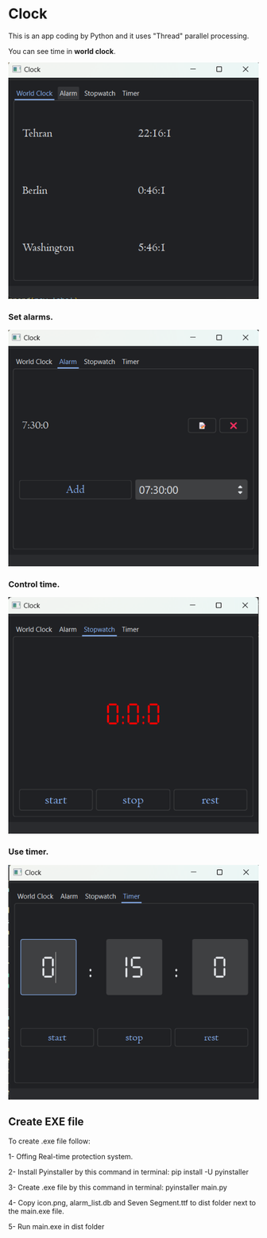 # Clock

This is an app coding by Python and it uses "Thread" parallel processing.

You can see time in **world clock**.

![time](png\clock_worldclock.png)

### Set alarms.

![alarm](png\clock_alarm.png)

### Control time.

![stopwatch](png\clock_stopwatch.png)

### Use timer.

![timer](png\clock_timer.png)

## Create EXE file

To create .exe file follow:

1- Offing Real-time protection system.

2- Install Pyinstaller by this command in terminal: pip install -U pyinstaller

3- Create .exe file by this command in terminal: pyinstaller main.py

4- Copy icon.png, alarm_list.db and Seven Segment.ttf to dist folder next to the main.exe file.

5- Run main.exe in dist folder
